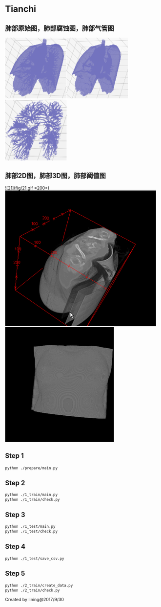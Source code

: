 # Tianchi

## 肺部原始图，肺部腐蚀图，肺部气管图
<img src="fig/1.png" height="200" alt="肺部原始图"/><img src="fig/2.png" height="200" alt="肺部原始图"/><img src="fig/3.png" height="200" alt="肺部原始图"/>

## 肺部2D图，肺部3D图，肺部阈值图
![21](fig/21.gif =200*) ![22](fig/22.gif) ![23](fig/23.gif)

## Step 1
`python ./prepare/main.py`

## Step 2
```
python ./1_train/main.py
python ./1_train/check.py
```

## Step 3
```
python ./1_test/main.py
python ./1_test/check.py
```
## Step 4
`python ./1_test/save_csv.py`

## Step 5
```
python ./2_train/create_data.py
python ./2_train/check.py
```

Created by lining@2017/9/30
